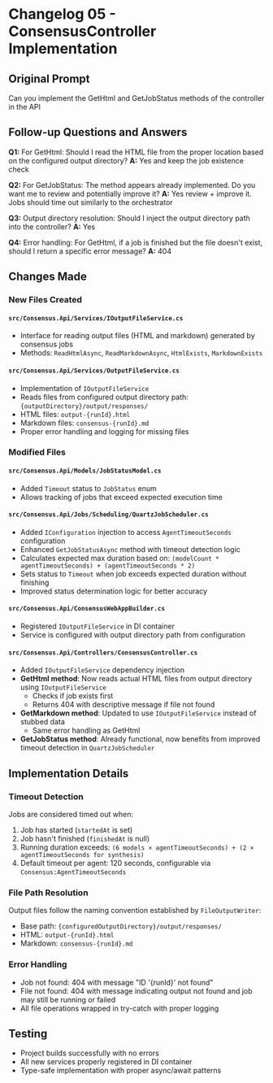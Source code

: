 # Changelog 05 - ConsensusController Implementation

## Original Prompt
Can you implement the GetHtml and GetJobStatus methods of the controller in the API

## Follow-up Questions and Answers

**Q1:** For GetHtml: Should I read the HTML file from the proper location based on the configured output directory?
**A:** Yes and keep the job existence check

**Q2:** For GetJobStatus: The method appears already implemented. Do you want me to review and potentially improve it?
**A:** Yes review + improve it. Jobs should time out similarly to the orchestrator

**Q3:** Output directory resolution: Should I inject the output directory path into the controller?
**A:** Yes

**Q4:** Error handling: For GetHtml, if a job is finished but the file doesn't exist, should I return a specific error message?
**A:** 404

## Changes Made

### New Files Created

#### `src/Consensus.Api/Services/IOutputFileService.cs`
- Interface for reading output files (HTML and markdown) generated by consensus jobs
- Methods: `ReadHtmlAsync`, `ReadMarkdownAsync`, `HtmlExists`, `MarkdownExists`

#### `src/Consensus.Api/Services/OutputFileService.cs`
- Implementation of `IOutputFileService`
- Reads files from configured output directory path: `{outputDirectory}/output/responses/`
- HTML files: `output-{runId}.html`
- Markdown files: `consensus-{runId}.md`
- Proper error handling and logging for missing files

### Modified Files

#### `src/Consensus.Api/Models/JobStatusModel.cs`
- Added `Timeout` status to `JobStatus` enum
- Allows tracking of jobs that exceed expected execution time

#### `src/Consensus.Api/Jobs/Scheduling/QuartzJobScheduler.cs`
- Added `IConfiguration` injection to access `AgentTimeoutSeconds` configuration
- Enhanced `GetJobStatusAsync` method with timeout detection logic
- Calculates expected max duration based on: `(modelCount * agentTimeoutSeconds) + (agentTimeoutSeconds * 2)`
- Sets status to `Timeout` when job exceeds expected duration without finishing
- Improved status determination logic for better accuracy

#### `src/Consensus.Api/ConsensusWebAppBuilder.cs`
- Registered `IOutputFileService` in DI container
- Service is configured with output directory path from configuration

#### `src/Consensus.Api/Controllers/ConsensusController.cs`
- Added `IOutputFileService` dependency injection
- **GetHtml method**: Now reads actual HTML files from output directory using `IOutputFileService`
  - Checks if job exists first
  - Returns 404 with descriptive message if file not found
- **GetMarkdown method**: Updated to use `IOutputFileService` instead of stubbed data
  - Same error handling as GetHtml
- **GetJobStatus method**: Already functional, now benefits from improved timeout detection in `QuartzJobScheduler`

## Implementation Details

### Timeout Detection
Jobs are considered timed out when:
1. Job has started (`startedAt` is set)
2. Job hasn't finished (`finishedAt` is null)
3. Running duration exceeds: `(6 models × agentTimeoutSeconds) + (2 × agentTimeoutSeconds for synthesis)`
4. Default timeout per agent: 120 seconds, configurable via `Consensus:AgentTimeoutSeconds`

### File Path Resolution
Output files follow the naming convention established by `FileOutputWriter`:
- Base path: `{configuredOutputDirectory}/output/responses/`
- HTML: `output-{runId}.html`
- Markdown: `consensus-{runId}.md`

### Error Handling
- Job not found: 404 with message "ID '{runId}' not found"
- File not found: 404 with message indicating output not found and job may still be running or failed
- All file operations wrapped in try-catch with proper logging

## Testing
- Project builds successfully with no errors
- All new services properly registered in DI container
- Type-safe implementation with proper async/await patterns
